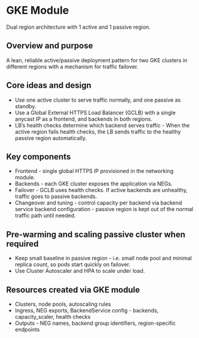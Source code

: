 # GKE Module
Dual region architecture with 1 active and 1 passive region.

## Overview and purpose
A lean, reliable active/passive deployment pattern for two GKE clusters in different regions with a mechanism for traffic failover.

## Core ideas and design
- Use one active cluster to serve traffic normally, and one passive as standby.
- Use a Global External HTTPS Load Balancer (GCLB) with a single anycast IP as a frontend, and backends in both regions.
- LB’s health checks determine which backend serves traffic - When the active region fails health checks, the LB sends traffic to the healthy passive region automatically.

## Key components
- Frontend - single global HTTPS IP provisioned in the networking module.
- Backends - each GKE cluster exposes the application via NEGs.
- Failover - GCLB uses health checks. If active backends are unhealthy, traffic goes to passive backends.
- Changeover and tuning - control capacity per backend via backend service backend configuration - passive region is kept out of the normal traffic path until needed.

## Pre-warming and scaling passive cluster when required
- Keep small baseline in passive region - i.e. small node pool and minimal replica count, so pods start quickly on failover.
- Use Cluster Autoscaler and HPA to scale under load.

## Resources created via GKE module
- Clusters, node pools, autoscaling rules
- Ingress, NEG exports, BackendService config - backends, capacity_scaler, health checks
- Outputs - NEG names, backend group identifiers, region-specific endpoints
